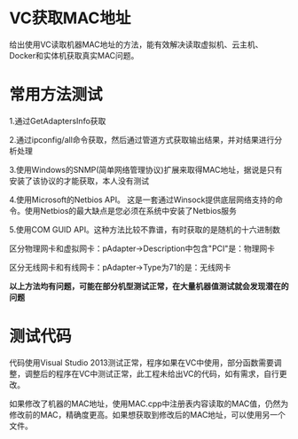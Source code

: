# VC获取MAC地址

给出使用VC读取机器MAC地址的方法，能有效解决读取虚拟机、云主机、Docker和实体机获取真实MAC问题。

# 常用方法测试

1.通过GetAdaptersInfo获取

2.通过ipconfig/all命令获取，然后通过管道方式获取输出结果，并对结果进行分析处理

3.使用Windows的SNMP(简单网络管理协议)扩展来取得MAC地址，据说是只有安装了该协议的才能获取，本人没有测试

4.使用Microsoft的Netbios API。 这是一套通过Winsock提供底层网络支持的命令。使用Netbios的最大缺点是您必须在系统中安装了Netbios服务

5.使用COM GUID API。这种方法比较不靠谱，有时获取的是随机的十六进制数

区分物理网卡和虚拟网卡：pAdapter->Description中包含"PCI"是：物理网卡

区分无线网卡和有线网卡：pAdapter->Type为71的是：无线网卡

**以上方法均有问题，可能在部分机型测试正常，在大量机器值测试就会发现潜在的问题**

# 测试代码

代码使用Visual Studio 2013测试正常，程序如果在VC中使用，部分函数需要调整，调整后的程序在VC中测试正常，此工程未给出VC的代码，如有需求，自行更改。

如果修改了机器的MAC地址，使用MAC.cpp中注册表内容读取的MAC值，仍然为修改前的MAC，精确度更高。如果想获取到修改后的MAC地址，可以使用另一个文件。

